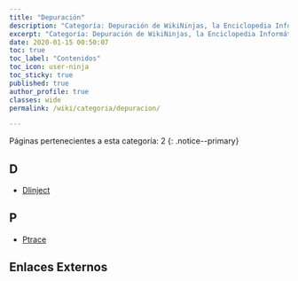 ```yaml
---
title: "Depuración"
description: "Categoría: Depuración de WikiNinjas, la Enciclopedia Informática Tecnológica Ciberninjas"
excerpt: "Categoría: Depuración de WikiNinjas, la Enciclopedia Informática Tecnológica Ciberninjas"
date: 2020-01-15 00:50:07
toc: true
toc_label: "Contenidos"
toc_icon: user-ninja
toc_sticky: true
published: true
author_profile: true
classes: wide
permalink: /wiki/categoria/depuracion/

---
```

<!-- EN CONSTRUCCIÓN -->
Páginas pertenecientes a esta categoría: 2
{: .notice--primary}

## D

- [Dlinject](/wiki/dlinject)

## P

- [Ptrace](/wiki/ptrace)

## Enlaces Externos


<!-- https://en.wikipedia.org/wiki/Category:Free_static_website_generators -->
<script async src="https://pagead2.googlesyndication.com/pagead/js/adsbygoogle.js"></script>
<ins class="adsbygoogle"
     style="display:block; text-align:center;"
     data-ad-layout="in-article"
     data-ad-format="fluid"
     data-ad-client="ca-pub-9630764103400456"
     data-ad-slot="3229974124"></ins>
<script>
     (adsbygoogle = window.adsbygoogle || []).push({});
</script>